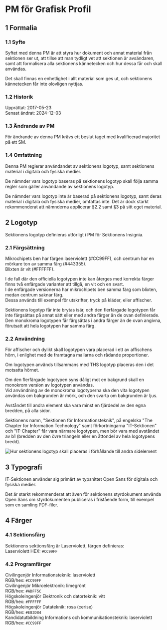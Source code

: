 # PM för Grafisk Profil

## 1 Formalia

### 1.1 Syfte

Syftet med denna PM är att styra hur dokument och annat material från sektionen ser ut, att tillse att man tydligt vet att sektionen är avsändaren, samt att formalisera alla sektionens kännetecken och hur dessa får och skall användas.

Det skall finnas en enhetlighet i allt material som ges ut, och sektionens kännetecken får inte olovligen nyttjas.

### 1.2 Historik

Upprättat: 2017-05-23  
Senast ändrat: 2024-12-03

### 1.3 Ändrande av PM

För ändrande av denna PM krävs ett beslut taget med kvalificerad majoritet på ett SM.

### 1.4 Omfattning

Denna PM reglerar användandet av sektionens logotyp, samt sektionens material i digitala och fysiska medier.

De nämnder vars logotyp baseras på sektionens logotyp skall följa samma regler som gäller användande av sektionens logotyp.

De nämnder vars logotyp inte är baserad på sektionens logotyp, samt deras material i digitala och fysiska medier, omfattas inte.
Det är dock starkt rekommenderat att nämnderna applicerar §2.2 samt §3 på sitt eget material.

## 2 Logotyp

Sektionens logotyp definieras utförligt i PM för Sektionens Insignia.

### 2.1 Färgsättning

Mikrochipets ben har färgen laserviolett (#CC99FF), och centrum har en mörkare ton av samma färg (#443355).  
Blixten är vit (#FFFFFF).

I de fall där den officiella logotypen inte kan återges med korrekta färger finns två enfärgade varianter att tillgå, en vit och en svart.  
I de enfärgade versionerna har mikrochipets ben samma färg som blixten, medan centrum saknar färg.  
Dessa används till exempel för utskrifter, tryck på kläder, eller affischer.

Sektionens logotyp får inte brytas isär, och den flerfärgade logotypen får inte färgsättas på annat sätt eller med andra färger än de ovan definierade.  
Den monokroma logotypen får färgsättas i andra färger än de ovan angivna, förutsatt att hela logotypen har samma färg.

### 2.2 Användning

För affischer och dylikt skall logotypen vara placerad i ett av affischens hörn, i enlighet med de framtagna mallarna och rådande proportioner.  

Om logotypen används tillsammans med THS logotyp placeras den i det motsatta hörnet.

Om den flerfärgade logotypen syns dåligt mot en bakgrund skall en monokrom version av logotypen användas.  
Vid användning av de monokroma logotyperna ska den vita logotypen användas om bakgrunden är mörk, och den svarta om bakgrunden är ljus.

Avståndet till andra element ska vara minst en fjärdedel av den egna bredden, på alla sidor.

Sektionens namn, "Sektionen för Informationsteknik", på engelska "The Chapter for Information Technology" samt förkortningarna "IT-Sektionen" och "IT-Chapter" får vara närmare logotypen, men bör vara med avståndet av b1 (bredden av den övre triangeln eller en åttondel av hela logotypens bredd).

![Hur sektionens logotyp skall placeras i förhållande till andra sidelement](./img/logospacing.png)

## 3 Typografi

IT-Sektionen använder sig primärt av typsnittet Open Sans för digitala och fysiska medier.

Det är starkt rekommenderat att även för sektionens styrdokument använda Open Sans om styrdokumenten publiceras i fristående form, till exempel som en samling PDF-filer.

## 4 Färger

### 4.1 Sektionsfärg

Sektionens sektionsfärg är Laserviolett, färgen definieras:  
Laserviolett
HEX: `#CC99FF`

### 4.2 Programfärger

Civilingenjör Informationsteknik: laserviolett  
RGB/hex: `#CC99FF`  
Civilingenjör Mikroelektronik: limegrönt  
RGB/hex: `#ADFF5C`  
Högskoleingenjör Elektronik och datorteknik: vitt  
RGB/hex: `#FFFFFF`  
Högskoleingenjör Datateknik: rosa (cerise)  
RGB/hex: `#E83D84`  
Kandidatutbildning Informations och kommunikationsteknik: laserviolett  
RGB/hex: `#CC99FF`
